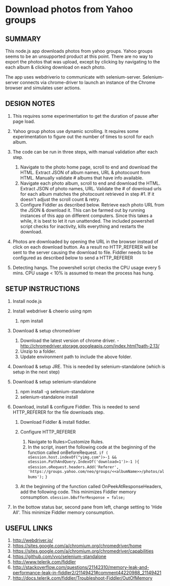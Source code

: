 Download photos from Yahoo groups
============================

SUMMARY
-------
This node.js app downloads photos from yahoo groups.   Yahoo groups seems to be an unsupported product at this point.   There are no way to export the photos that was upload, except by clicking by navigating to the each album & clicking download on each photo.

The app uses webdriverio to communicate with selenium-server.   Selenium-server connects via chrome-driver to launch an instance of the Chrome browser and simulates user actions.

DESIGN NOTES
------------
1. This requires some experimentation to get the duration of pause after page load.

2. Yahoo group photos use dynamic scrolling.  It requires some experimentation to figure out the number of times to scroll for each album. 

3. The code can be run in three steps, with manual validation after each step.
	1. Navigate to the photo home page, scroll to end and download the HTML.  Extract JSON of album names, URL & photocount from HTML. Manually validate # albums that have info available.
	2. Navigate each photo album, scroll to end and download the HTML.  Extract JSON of photo names, URL.   Validate the # of download urls for each album matches the photocount retrieved in step #1.   If it doesn't adjust the scroll count & retry.
	3. Configure Fiddler as described below.   Retrieve each photo URL from the JSON & download it.  This can be farmed out by running instances of this app on different computers. Since this takes a while, it is best to let it run unattended.  The included powershell script checks for inactivity, kills everything and restarts the download.

4. Photos are downloaded by opening the URL in the browser instead of click on each download button.   As a result no HTTP\_REFERER will be sent to the server causing the download to file.   Fiddler needs to be configured as described below to send a HTTP_REFERER 

5. Detecting hangs.  The powershell script checks the CPU usage every 5 mins.   CPU usage < 10% is assumed to mean the process has hung.


SETUP INSTRUCTIONS
------------------
1. Install node.js

2. Install webdriver & cheerio using npm
	1. npm install

3. Download & setup chromedriver
	1. Download the latest version of chrome driver.  - http://chromedriver.storage.googleapis.com/index.html?path-2.13/
	2. Unzip to a folder.
	3. Update environment path to include the above folder.

4. Download & setup JRE.  This is needed by selenium-standalone (which is setup in the next step)

5. Download & setup selenium-standalone
	1. npm install -g selenium-standalone
	2. selenium-standalone install

6. Download, install & configure Fiddler.  This is needed to send HTTP_REFERER for the file downloads step.
	1. Download Fiddler & install fiddler.
	2. Configure HTTP_REFERER
		1. Navigate to Rules>Customize Rules.
		2. In the script, insert the following code at the beginning of the function called onBeforeRequest.
                       `if ( oSession.host.indexOf("yimg.com")>-1 && oSession.PathAndQuery.IndexOf('download=1')>-1 ){`
				`oSession.oRequest.headers.Add('Referer', 'https://groups.yahoo.com/neo/groups/<<albumName>>/photos/albums');`
			`}`

   3. At the beginning of the function called OnPeekAtResponseHeaders, add the following code.  This minimizes Fiddler memory consumption.
		`oSession.bBufferResponse = false;`
			
  4. In the bottow status bar, second pane from left, change setting to 'Hide All'.  This minimize Fiddler memory consumption.


USEFUL LINKS
-------------
1. http://webdriver.io/
2. https://sites.google.com/a/chromium.org/chromedriver/home
3. https://sites.google.com/a/chromium.org/chromedriver/capabilities
4. https://github.com/vvo/selenium-standalone
5. http://www.telerik.com/fiddler
6. http://stackoverflow.com/questions/21142310/memory-leak-and-performance-leak-in-fiddler2/21149421#comment44220988_21149421
7. http://docs.telerik.com/fiddler/Troubleshoot-Fiddler/OutOfMemory

